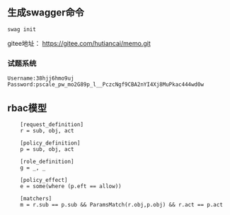 
## 生成swagger命令
```shell
swag init
```

gitee地址： https://gitee.com/hutiancai/memo.git

### 试题系统

```shell
Username:38hjj6hmo9uj
Password:pscale_pw_mo2G89p_l__PczcNgf9CBA2nYI4Xj8MuPkac444wd0w
```

## rbac模型 
```shell
    [request_definition]
    r = sub, obj, act
    
    [policy_definition]
    p = sub, obj, act
    
    [role_definition]
    g = _, _
    
    [policy_effect]
    e = some(where (p.eft == allow))
    
    [matchers]
    m = r.sub == p.sub && ParamsMatch(r.obj,p.obj) && r.act == p.act
```





